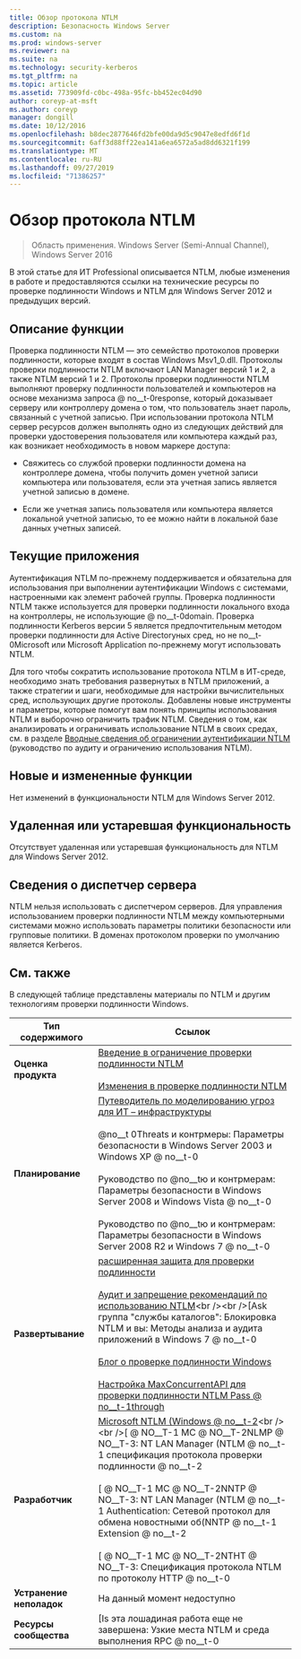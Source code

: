 ```yaml
---
title: Обзор протокола NTLM
description: Безопасность Windows Server
ms.custom: na
ms.prod: windows-server
ms.reviewer: na
ms.suite: na
ms.technology: security-kerberos
ms.tgt_pltfrm: na
ms.topic: article
ms.assetid: 773909fd-c0bc-498a-95fc-bb452ec04d90
author: coreyp-at-msft
ms.author: coreyp
manager: dongill
ms.date: 10/12/2016
ms.openlocfilehash: b8dec2877646fd2bfe00da9d5c9047e8edfd6f1d
ms.sourcegitcommit: 6aff3d88ff22ea141a6ea6572a5ad8dd6321f199
ms.translationtype: MT
ms.contentlocale: ru-RU
ms.lasthandoff: 09/27/2019
ms.locfileid: "71386257"
---
```

# <a name="ntlm-overview"></a>Обзор протокола NTLM

>Область применения. Windows Server (Semi-Annual Channel), Windows Server 2016

В этой статье для ИТ Professional описывается NTLM, любые изменения в работе и предоставляются ссылки на технические ресурсы по проверке подлинности Windows и NTLM для Windows Server 2012 и предыдущих версий.

## <a name="BKMK_OVER"></a>Описание функции
Проверка подлинности NTLM — это семейство протоколов проверки подлинности, которые входят в состав Windows Msv1\_0.dll. Протоколы проверки подлинности NTLM включают LAN Manager версий 1 и 2, а также NTLM версий 1 и 2. Протоколы проверки подлинности NTLM выполняют проверку подлинности пользователей и компьютеров на основе механизма запроса @ no__t-0response, который доказывает серверу или контроллеру домена о том, что пользователь знает пароль, связанный с учетной записью. При использовании протокола NTLM сервер ресурсов должен выполнять одно из следующих действий для проверки удостоверения пользователя или компьютера каждый раз, как возникает необходимость в новом маркере доступа:

-   Свяжитесь со службой проверки подлинности домена на контроллере домена, чтобы получить домен учетной записи компьютера или пользователя, если эта учетная запись является учетной записью в домене.

-   Если же учетная запись пользователя или компьютера является локальной учетной записью, то ее можно найти в локальной базе данных учетных записей.

## <a name="BKMK_APP"></a>Текущие приложения
Аутентификация NTLM по-прежнему поддерживается и обязательна для использования при выполнении аутентификации Windows с системами, настроенными как элемент рабочей группы. Проверка подлинности NTLM также используется для проверки подлинности локального входа на контроллеры, не использующие @ no__t-0domain. Проверка подлинности Kerberos версии 5 является предпочтительным методом проверки подлинности для Active Directoryных сред, но не no__t-0Microsoft или Microsoft Application по-прежнему могут использовать NTLM.

Для того чтобы сократить использование протокола NTLM в ИТ-среде, необходимо знать требования развернутых в NTLM приложений, а также стратегии и шаги, необходимые для настройки вычислительных сред, использующих другие протоколы. Добавлены новые инструменты и параметры, которые помогут вам понять принципы использования NTLM и выборочно ограничить трафик NTLM. Сведения о том, как анализировать и ограничивать использование NTLM в своих средах, см. в разделе [Вводные сведения об ограничении аутентификации NTLM](https://technet.microsoft.com/library/dd560653(v=ws.10).aspx) (руководство по аудиту и ограничению использования NTLM).

## <a name="BKMK_NEW"></a>Новые и измененные функции
Нет изменений в функциональности NTLM для Windows Server 2012.

## <a name="BKMK_DEP"></a>Удаленная или устаревшая функциональность
Отсутствует удаленная или устаревшая функциональность для NTLM для Windows Server 2012.

## <a name="BKMK_INSTALL"></a>Сведения о диспетчер сервера
NTLM нельзя использовать с диспетчером серверов. Для управления использованием проверки подлинности NTLM между компьютерными системами можно использовать параметры политики безопасности или групповые политики. В доменах протоколом проверки по умолчанию является Kerberos.

## <a name="BKMK_LINKS"></a>См. также
В следующей таблице представлены материалы по NTLM и другим технологиям проверки подлинности Windows.

|Тип содержимого|Ссылок|
|--------|-------|
|**Оценка продукта**|[Введение в ограничение проверки подлинности NTLM](https://technet.microsoft.com/library/dd560653.aspx)<br /><br />[Изменения в проверке подлинности NTLM](https://technet.microsoft.com/library/dd566199.aspx)|
|**Планирование**|[Путеводитель по моделированию угроз для ИТ – инфраструктуры](https://technet.microsoft.com/library/dd941826.aspx)<br /><br />@no__t 0Threats и контрмеры: Параметры безопасности в Windows Server 2003 и Windows XP @ no__t-0<br /><br />Руководство по @no__tю и контрмерам: Параметры безопасности в Windows Server 2008 и Windows Vista @ no__t-0<br /><br />Руководство по @no__tю и контрмерам: Параметры безопасности в Windows Server 2008 R2 и Windows 7 @ no__t-0|
|**Развертывание**|[расширенная защита для проверки подлинности](https://support.microsoft.com/kb/968389)<br /><br />[Аудит и запрещение рекомендаций по использованию NTLM](https://technet.microsoft.com/library/jj865674(v=ws.10).aspx)<br /><br />[Ask группа "службы каталогов": Блокировка NTLM и вы: Методы анализа и аудита приложений в Windows 7 @ no__t-0<br /><br />[Блог о проверке подлинности Windows](https://blogs.technet.com/authentication/)<br /><br />[Настройка MaxConcurrentAPI для проверки подлинности NTLM Pass @ no__t-1through](https://social.technet.microsoft.com/wiki/contents/articles/9759.configuring-maxconcurrentapi-for-ntlm-pass-through-authentication.aspx)|
|**Разработчик**|[Microsoft NTLM \(Windows @ no__t-2](https://msdn.microsoft.com/library/aa378749(VS.85).aspx)<br /><br />[ @ NO__T-1 МС @ NO__T-2NLMP @ NO__T-3: NT LAN Manager \(NTLM @ no__t-1 спецификация протокола проверки подлинности @ no__t-2<br /><br />[ @ NO__T-1 МС @ NO__T-2NNTP @ NO__T-3: NT LAN Manager \(NTLM @ no__t-1 Authentication: Сетевой протокол для обмена новостными об\(NNTP @ no__t-1 Extension @ no__t-2<br /><br />[ @ NO__T-1 МС @ NO__T-2NTHT @ NO__T-3: Спецификация протокола NTLM по протоколу HTTP @ no__t-0|
|**Устранение неполадок**|На данный момент недоступно|
|**Ресурсы сообщества**|[Is эта лошадиная работа еще не завершена: Узкие места NTLM и среда выполнения RPC @ no__t-0|



